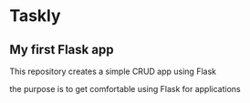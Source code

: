 # Taskly

## My first Flask app

This repository creates a simple CRUD app using Flask

the purpose is to get comfortable using Flask for applications
